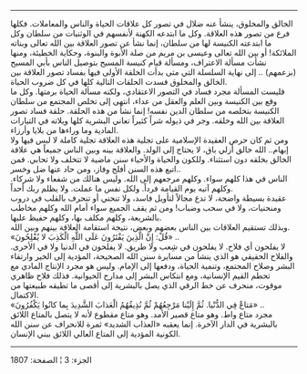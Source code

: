 ------------------------------------------------------------------------

الخالق والمخلوق، ينشأ عنه ضلال في تصور كل علاقات الحياة والناس
والمعاملات. فكلها فرع من تصور هذه العلاقة. وكل ما ابتدعه الكهنة لأنفسهم
في الوثنيات من سلطان وكل ما ابتدعته الكنيسة لها من سلطان، إنما نشأ عن
تصور العلاقة بين الله تعالى وبناته الملائكة! أو بين الله تعالى وعيسى بن
مريم من صلة الأبوة والبنوة، وحكاية الخطيئة، ومنها نشأت مسألة الاعتراف،
ومسألة قيام كنيسة المسيح بتوصيل الناس بأبي المسيح (بزعمهم) .. إلى نهاية
السلسلة التي متى بدأت الحلقة الأولى فيها بفساد تصور العلاقة بين الخالق
والمخلوق فسدت الحلقات التالية كلها في كل ضروب الحياة.  
فليست المسألة مجرد فساد في التصور الاعتقادي، ولكنه مسألة الحياة برمتها.
وكل ما وقع بين الكنيسة وبين العلم والعقل من عداء، انتهى إلى تخلص المجتمع
من سلطان الكنيسة بتخلصه من سلطان الدين نفسه! إنما نشأ من هذه الحلقة.
حلقة فساد تصور العلاقة بين الله وخلقه. وجر في ذيوله شراً كثيراً تعاني
البشرية كلها ويلاته في التيارات المادية وما وراءها من بلايا وأرزاء.  
ومن ثم كان حرص العقيدة الإسلامية على تجلية هذه العلاقة تجلية كاملة لا
لبس فيها ولا إبهام.. الله خالق أزلي باق، لا يحتاج إلى الولد. والعلاقة
بينه وبين الناس جميعاً هي علاقة الخالق بخلقه دون استثناء. وللكون والحياة
والأحياء سنن ماضية لا تتخلف ولا تحابي. فمن اتبع هذه السنن أفلح وفاز، ومن
حاد عنها ضل وخسر..  
الناس في هذا كلهم سواء. وكلهم مرجعهم إلى الله. وليس هنالك من شفعاء ولا
شركاء. وكلهم آتيه يوم القيامة فرداً. ولكل نفس ما عملت. ولا يظلم ربك
أحداً.  
عقيدة بسيطة واضحة، لا تدع مجالاً لتأويل فاسد، ولا تنحني أو تنحرف بالقلب
في دروب ومنحنيات، ولا في سحب وضباب! ومن ثم يقف الجميع سواء أمام الله
وكلهم مخاطب بالشريعة، وكلهم مكلف بها، وكلهم حفيظ عليها.  
وبذلك تستقيم العلاقات بين الناس بعضهم وبعض، نتيجة استقامة العلاقة بينهم
وبين الله.  
«قُلْ: إِنَّ الَّذِينَ يَفْتَرُونَ عَلَى اللَّهِ الْكَذِبَ لا يُفْلِحُونَ» ..  
لا يفلحون أي فلاح. لا يفلحون في شِعب ولا طريق. لا يفلحون في الدنيا ولا في
الأخرى. والفلاح الحقيقي هو الذي ينشأ من مسايرة سنن الله الصحيحة، المؤدية
إلى الخير وارتقاء البشر وصلاح المجتمع، وتنمية الحياة، ودفعها إلى الإمام.
وليس هو مجرد الإنتاج المادي مع تحطم القيم الإنسانية، ومع انتكاس البشر
إلى مدارج الحيوانية. فذلك فلاح ظاهري موقوت، منحرف عن خط الرقي الذي يصل
بالبشرية إلى أقصى ما تطيقه طبيعتها من الاكتمال.  
«مَتاعٌ فِي الدُّنْيا. ثُمَّ إِلَيْنا مَرْجِعُهُمْ ثُمَّ نُذِيقُهُمُ الْعَذابَ الشَّدِيدَ بِما كانُوا
يَكْفُرُونَ» ..  
مجرد متاع واط. وهو متاع قصير الأمد. وهو متاع مقطوع لأنه لا يتصل بالمتاع
اللائق بالبشرية في الدار الآخرة. إنما يعقبه «العذاب الشديد» ثمرة
للانحراف عن سنن الله الكونية المؤدية إلى المتاع العالي اللائق ببني
الإنسان.

------------------------------------------------------------------------

الجزء: 3 ¦ الصفحة: 1807
